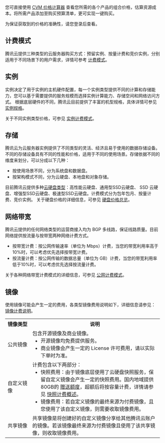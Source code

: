 您可直接使用 [CVM 价格计算器](https://buy.tencentcloud.com/price/cvm/calculator) 查看您所需的各个产品的组合价格，估算资源成本。将所需产品添加至购买预算清单，更可实现一键购买。

<dx-alert infotype="notice" title="">
为保证获取到的价格的准确性，请您登录后查看。
</dx-alert>

## 计费模式

腾讯云提供三种类型的云服务器购买方式：预留实例、按量计费和竞价实例，分别适用于不同场景下的用户需求，详情可参考 [计费模式](https://www.tencentcloud.com/document/product/213/2180)。

## 实例

实例决定了用于实例的主机硬件配置，每一个实例类型提供不同的计算和存储能力，您可以基于需要提供的服务规模而选择实例计算能力、存储空间和网络访问方式。
根据底层硬件的不同，腾讯云目前提供了丰富的机型规格，具体详情可参见 [实例规格](https://intl.cloud.tencent.com/document/product/213/11518)。

关于不同实例类型价格，可参见 [实例计费模式](https://intl.cloud.tencent.com/document/product/213/2180)。

## 存储

腾讯云为云服务器实例提供了不同类型的灵活、经济且易于使用的数据存储设备。不同的存储设备具有不同的性能和价格，适用于不同的使用场景。存储依据不同的维度来划分，可以分成以下几种：
- 按使用场景不同，分为系统盘和数据盘。
- 按架构模式不同，分为云硬盘、本地盘和对象存储。

目前腾讯云提供多种[云硬盘类型](https://www.tencentcloud.com/document/product/362/31636)：高性能云硬盘、通用型SSD云硬盘、 SSD 云硬盘、增强型SSD云硬盘、极速型SSD云硬盘。计费模式分为包年包月、按量计费、竞价实例。
关于硬盘价格的详细信息，可参见 [硬盘价格总览](https://intl.cloud.tencent.com/document/product/213/2255)。

## 网络带宽

腾讯云提供的任何网络类型的运营商接入均为 BGP 多线路，保证线路质量。目前网络提供按流量与按带宽两种网络计费方式。
- 按带宽计费：按公网传输速率（单位为 Mbps）计费，当您的带宽利用率高于10%时，可以考虑优先选择按带宽计费。
- 按流量计费：按公网传输的数据总量（单位为 GB）计费，当您的带宽利用率低于10%时，可以考虑优先选择按流量计费。

关于各种网络带宽计费模式的详细信息，可参见 [公网计费模式](https://intl.cloud.tencent.com/document/product/213/10578)。


## 镜像[](id:mirrorBilling)
使用镜像可能会产生一定的费用，各类型镜像费用说明如下，详细信息请参见： [镜像计费说明](https://www.tencentcloud.com/document/product/213/55134)。
<table>
<tr>
<th width="16%">镜像类型</th><th>说明</th>
</tr>
<tr>
<td>公共镜像</td>
<td>包含开源镜像及商业镜像。
<ul style="margin:0px">
<li>开源镜像均免费提供服务。</li>
<li>商业镜像会产生一定的 License 许可费用，请以实际下单时为准。
</li>
</ul>
</td>
</tr>
<tr>
<td>自定义镜像</td>
<td>
计费包含以下两部分：
<ul style="margin:0px">
<li>快照费用：由于镜像底层使用了云硬盘快照服务，保留自定义镜像会产生一定的快照费用。国内地域提供80GB的 <a href="https://intl.cloud.tencent.com/document/product/362/32415">赠送额度</a>，超额后将按容量计费，详情请参见 <a href="https://intl.cloud.tencent.com/document/product/362/32415">快照计费概述</a>。</li>
<li>镜像费用：若自定义镜像的最终来源为付费镜像，且您使用了该自定义镜像，则需要收取镜像费用。</li>
</ul>
</td>
</tr>
<tr>
<td>共享镜像</td>
<td>共享镜像是将创建好的自定义镜像分享给其他腾讯云账户的镜像。若该镜像最终来源为付费镜像且使用了该共享镜像，则收取镜像费用。</td>
</tr>
</table>

